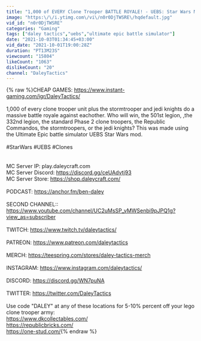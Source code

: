 ```yaml
---
title: "1,000 of EVERY Clone Trooper BATTLE ROYALE! - UEBS: Star Wars Mod Battle Simulator"
image: "https:\/\/i.ytimg.com\/vi\/n0r0DjTWSRE\/hqdefault.jpg"
vid_id: "n0r0DjTWSRE"
categories: "Gaming"
tags: ["daley tactics","uebs","ultimate epic battle simulator"]
date: "2021-10-03T01:34:45+03:00"
vid_date: "2021-10-01T19:00:28Z"
duration: "PT13M23S"
viewcount: "15804"
likeCount: "1063"
dislikeCount: "20"
channel: "DaleyTactics"
---
```

{% raw %}CHEAP GAMES: <a rel="nofollow" target="blank" href="https://www.instant-gaming.com/igr/DaleyTactics/">https://www.instant-gaming.com/igr/DaleyTactics/</a>  <br /><br />1,000 of every clone trooper unit plus the stormtrooper and jedi knights do a massive battle royale against eachother. Who will win, the 501st legion, ,the 332nd legion, the standard Phase 2 clone troopers, the Republic Commandos,  the stormtroopers, or the jedi knights? This was made using the Ultimate Epic battle simulator UEBS Star Wars mod.<br /><br />#StarWars #UEBS #Clones<br /><br /><br />MC Server IP: play.daleycraft.com<br />MC Server Discord: <a rel="nofollow" target="blank" href="https://discord.gg/ceUAdvtj93">https://discord.gg/ceUAdvtj93</a><br />MC Server Store: <a rel="nofollow" target="blank" href="https://shop.daleycraft.com/">https://shop.daleycraft.com/</a><br /><br />PODCAST: <a rel="nofollow" target="blank" href="https://anchor.fm/ben-daley">https://anchor.fm/ben-daley</a><br /><br />SECOND CHANNEL:: <a rel="nofollow" target="blank" href="https://www.youtube.com/channel/UC2uMsSP_vMWSenbi9pJPQ1g?view_as=subscriber">https://www.youtube.com/channel/UC2uMsSP_vMWSenbi9pJPQ1g?view_as=subscriber</a><br /><br />TWITCH: <a rel="nofollow" target="blank" href="https://www.twitch.tv/daleytactics/">https://www.twitch.tv/daleytactics/</a><br /><br />PATREON: <a rel="nofollow" target="blank" href="https://www.patreon.com/daleytactics">https://www.patreon.com/daleytactics</a><br /><br />MERCH: <a rel="nofollow" target="blank" href="https://teespring.com/stores/daley-tactics-merch">https://teespring.com/stores/daley-tactics-merch</a><br /><br />INSTAGRAM: <a rel="nofollow" target="blank" href="https://www.instagram.com/daleytactics/">https://www.instagram.com/daleytactics/</a><br /><br />DISCORD: <a rel="nofollow" target="blank" href="https://discord.gg/WN7puNA">https://discord.gg/WN7puNA</a><br /><br />TWITTER: <a rel="nofollow" target="blank" href="https://twitter.com/DaleyTactics">https://twitter.com/DaleyTactics</a><br /><br />Use code &quot;DALEY&quot; at any of these locations for 5-10% percent off your lego clone trooper army: <br /><a rel="nofollow" target="blank" href="https://www.dkcollectables.com/">https://www.dkcollectables.com/</a><br /><a rel="nofollow" target="blank" href="https://republicbricks.com/">https://republicbricks.com/</a><br /><a rel="nofollow" target="blank" href="https://one-stud.com/">https://one-stud.com/</a>{% endraw %}
